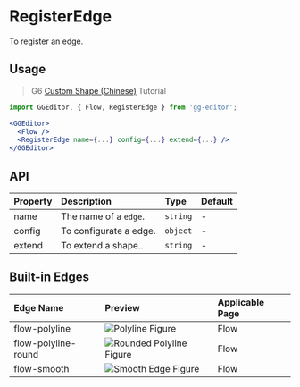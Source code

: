 # RegisterEdge

To register an edge.

## Usage

> G6 [Custom Shape (Chinese)](https://antv.alipay.com/zh-cn/g6/1.x/tutorial/custom-shape.html) Tutorial

```jsx
import GGEditor, { Flow, RegisterEdge } from 'gg-editor';

<GGEditor>
  <Flow />
  <RegisterEdge name={...} config={...} extend={...} />
</GGEditor>
```

## API

| Property | Description | Type | Default |
| :--- | :--- | :--- | :--- |
| name | The name of a `edge`. | `string` | - |
| config | To configurate a edge. | `object` | - |
| extend | To extend a shape.. | `string` | - |

## Built-in Edges

| Edge Name | Preview | Applicable Page |
| :--- | :--- | :--- |
| flow-polyline | ![Polyline Figure](https://cdn.yuque.com/lark/2018/png/223/1522559188562-7ecad6d2-36a7-4b68-ba6e-2d0b65b594e1.png) | Flow |
| flow-polyline-round | ![Rounded Polyline Figure](https://cdn.yuque.com/lark/2018/png/223/1522558993675-9448ac3d-27d7-46f3-8db9-c6d1a6a35c74.png ) | Flow |
| flow-smooth | ![Smooth Edge Figure](https://cdn.yuque.com/lark/2018/png/223/1522558884115-d96bf55b-4771-4f12-8641-d552829215e1.png) | Flow |